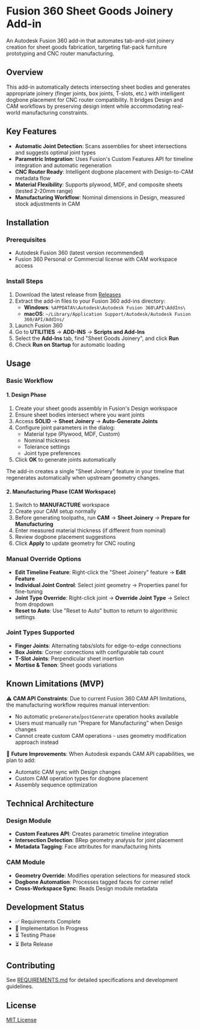 # Fusion 360 Sheet Goods Joinery Add-in

An Autodesk Fusion 360 add-in that automates tab-and-slot joinery creation for sheet goods fabrication, targeting flat-pack furniture prototyping and CNC router manufacturing.

## Overview

This add-in automatically detects intersecting sheet bodies and generates appropriate joinery (finger joints, box joints, T-slots, etc.) with intelligent dogbone placement for CNC router compatibility. It bridges Design and CAM workflows by preserving design intent while accommodating real-world manufacturing constraints.

## Key Features

- **Automatic Joint Detection**: Scans assemblies for sheet intersections and suggests optimal joint types
- **Parametric Integration**: Uses Fusion's Custom Features API for timeline integration and automatic regeneration
- **CNC Router Ready**: Intelligent dogbone placement with Design-to-CAM metadata flow
- **Material Flexibility**: Supports plywood, MDF, and composite sheets (tested 2-20mm range)
- **Manufacturing Workflow**: Nominal dimensions in Design, measured stock adjustments in CAM

## Installation

### Prerequisites
- Autodesk Fusion 360 (latest version recommended)
- Fusion 360 Personal or Commercial license with CAM workspace access

### Install Steps
1. Download the latest release from [Releases](../../releases)
2. Extract the add-in files to your Fusion 360 add-ins directory:
   - **Windows**: `%APPDATA%\Autodesk\Autodesk Fusion 360\API\AddIns\`
   - **macOS**: `~/Library/Application Support/Autodesk/Autodesk Fusion 360/API/AddIns/`
3. Launch Fusion 360
4. Go to **UTILITIES** → **ADD-INS** → **Scripts and Add-Ins**
5. Select the **Add-Ins** tab, find "Sheet Goods Joinery", and click **Run**
6. Check **Run on Startup** for automatic loading

## Usage

### Basic Workflow

#### 1. Design Phase
1. Create your sheet goods assembly in Fusion's Design workspace
2. Ensure sheet bodies intersect where you want joints
3. Access **SOLID** → **Sheet Joinery** → **Auto-Generate Joints**
4. Configure joint parameters in the dialog:
   - Material type (Plywood, MDF, Custom)
   - Nominal thickness
   - Tolerance settings
   - Joint type preferences
5. Click **OK** to generate joints automatically

The add-in creates a single "Sheet Joinery" feature in your timeline that regenerates automatically when upstream geometry changes.

#### 2. Manufacturing Phase (CAM Workspace)
1. Switch to **MANUFACTURE** workspace
2. Create your CAM setup normally
3. Before generating toolpaths, run **CAM** → **Sheet Joinery** → **Prepare for Manufacturing**
4. Enter measured material thickness (if different from nominal)
5. Review dogbone placement suggestions
6. Click **Apply** to update geometry for CNC routing

### Manual Override Options

- **Edit Timeline Feature**: Right-click the "Sheet Joinery" feature → **Edit Feature**
- **Individual Joint Control**: Select joint geometry → Properties panel for fine-tuning
- **Joint Type Override**: Right-click joint → **Override Joint Type** → Select from dropdown
- **Reset to Auto**: Use "Reset to Auto" button to return to algorithmic settings

### Joint Types Supported

- **Finger Joints**: Alternating tabs/slots for edge-to-edge connections
- **Box Joints**: Corner connections with configurable tab count
- **T-Slot Joints**: Perpendicular sheet insertion
- **Mortise & Tenon**: Sheet goods variations

## Known Limitations (MVP)

⚠️ **CAM API Constraints**: Due to current Fusion 360 CAM API limitations, the manufacturing workflow requires manual intervention:
- No automatic `preGenerate`/`postGenerate` operation hooks available
- Users must manually run "Prepare for Manufacturing" when Design changes
- Cannot create custom CAM operations - uses geometry modification approach instead

🔄 **Future Improvements**: When Autodesk expands CAM API capabilities, we plan to add:
- Automatic CAM sync with Design changes
- Custom CAM operation types for dogbone placement
- Assembly sequence optimization

## Technical Architecture

### Design Module
- **Custom Features API**: Creates parametric timeline integration
- **Intersection Detection**: BRep geometry analysis for joint placement
- **Metadata Tagging**: Face attributes for manufacturing hints

### CAM Module  
- **Geometry Override**: Modifies operation selections for measured stock
- **Dogbone Automation**: Processes tagged faces for corner relief
- **Cross-Workspace Sync**: Reads Design module metadata

## Development Status

- ✅ Requirements Complete
- 🔄 Implementation In Progress
- ⏳ Testing Phase
- ⏳ Beta Release

## Contributing

See [REQUIREMENTS.md](./REQUIREMENTS.md) for detailed specifications and development guidelines.

## License

[MIT License](./LICENSE)
